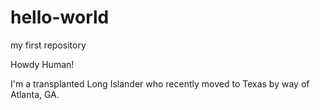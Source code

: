 # hello-world
my first repository

Howdy Human!

I'm a transplanted Long Islander who recently moved to Texas by way of Atlanta, GA.
